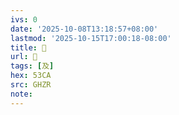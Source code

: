 ```yaml
---
ivs: 0
date: '2025-10-08T13:18:57+08:00'
lastmod: '2025-10-15T17:00:18-08:00'
title: 󰔟
url: 󰔟
tags: [及]
hex: 53CA
src: GHZR
note:
---
```

